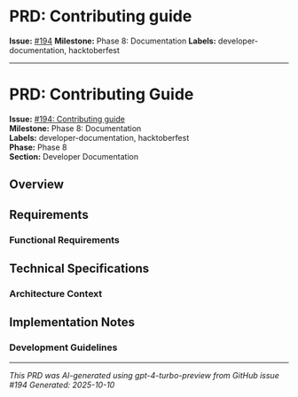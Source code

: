 # PRD: Contributing guide

**Issue:** [#194](https://github.com/profullstack/meshhook/issues/194)
**Milestone:** Phase 8: Documentation
**Labels:** developer-documentation, hacktoberfest

---

# PRD: Contributing Guide

**Issue:** [#194: Contributing guide](https://github.com/profullstack/meshhook/issues/194)  
**Milestone:** Phase 8: Documentation  
**Labels:** developer-documentation, hacktoberfest  
**Phase:** Phase 8  
**Section:** Developer Documentation

## Overview


## Requirements

### Functional Requirements


## Technical Specifications

### Architecture Context


## Implementation Notes

### Development Guidelines


---

*This PRD was AI-generated using gpt-4-turbo-preview from GitHub issue #194*
*Generated: 2025-10-10*

